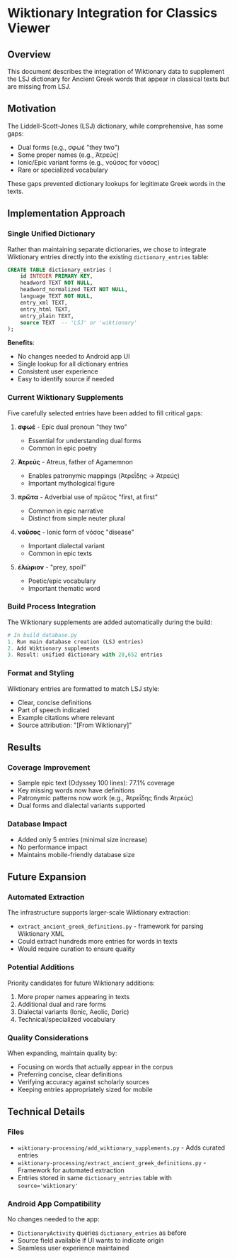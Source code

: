 # Wiktionary Integration for Classics Viewer

## Overview
This document describes the integration of Wiktionary data to supplement the LSJ dictionary for Ancient Greek words that appear in classical texts but are missing from LSJ.

## Motivation
The Liddell-Scott-Jones (LSJ) dictionary, while comprehensive, has some gaps:
- Dual forms (e.g., σφωέ "they two")
- Some proper names (e.g., Ἀτρεύς)
- Ionic/Epic variant forms (e.g., νοῦσος for νόσος)
- Rare or specialized vocabulary

These gaps prevented dictionary lookups for legitimate Greek words in the texts.

## Implementation Approach

### Single Unified Dictionary
Rather than maintaining separate dictionaries, we chose to integrate Wiktionary entries directly into the existing `dictionary_entries` table:

```sql
CREATE TABLE dictionary_entries (
    id INTEGER PRIMARY KEY,
    headword TEXT NOT NULL,
    headword_normalized TEXT NOT NULL,
    language TEXT NOT NULL,
    entry_xml TEXT,
    entry_html TEXT,
    entry_plain TEXT,
    source TEXT  -- 'LSJ' or 'wiktionary'
);
```

**Benefits**:
- No changes needed to Android app UI
- Single lookup for all dictionary entries
- Consistent user experience
- Easy to identify source if needed

### Current Wiktionary Supplements

Five carefully selected entries have been added to fill critical gaps:

1. **σφωέ** - Epic dual pronoun "they two"
   - Essential for understanding dual forms
   - Common in epic poetry

2. **Ἀτρεύς** - Atreus, father of Agamemnon
   - Enables patronymic mappings (Ἀτρεΐδης → Ἀτρεύς)
   - Important mythological figure

3. **πρῶτα** - Adverbial use of πρῶτος "first, at first"
   - Common in epic narrative
   - Distinct from simple neuter plural

4. **νοῦσος** - Ionic form of νόσος "disease"
   - Important dialectal variant
   - Common in epic texts

5. **ἑλώριον** - "prey, spoil" 
   - Poetic/epic vocabulary
   - Important thematic word

### Build Process Integration

The Wiktionary supplements are added automatically during the build:

```python
# In build_database.py
1. Run main database creation (LSJ entries)
2. Add Wiktionary supplements
3. Result: unified dictionary with 28,652 entries
```

### Format and Styling

Wiktionary entries are formatted to match LSJ style:
- Clear, concise definitions
- Part of speech indicated
- Example citations where relevant
- Source attribution: "[From Wiktionary]"

## Results

### Coverage Improvement
- Sample epic text (Odyssey 100 lines): 77.1% coverage
- Key missing words now have definitions
- Patronymic patterns now work (e.g., Ἀτρεΐδης finds Ἀτρεύς)
- Dual forms and dialectal variants supported

### Database Impact
- Added only 5 entries (minimal size increase)
- No performance impact
- Maintains mobile-friendly database size

## Future Expansion

### Automated Extraction
The infrastructure supports larger-scale Wiktionary extraction:
- `extract_ancient_greek_definitions.py` - framework for parsing Wiktionary XML
- Could extract hundreds more entries for words in texts
- Would require curation to ensure quality

### Potential Additions
Priority candidates for future Wiktionary additions:
1. More proper names appearing in texts
2. Additional dual and rare forms
3. Dialectal variants (Ionic, Aeolic, Doric)
4. Technical/specialized vocabulary

### Quality Considerations
When expanding, maintain quality by:
- Focusing on words that actually appear in the corpus
- Preferring concise, clear definitions
- Verifying accuracy against scholarly sources
- Keeping entries appropriately sized for mobile

## Technical Details

### Files
- `wiktionary-processing/add_wiktionary_supplements.py` - Adds curated entries
- `wiktionary-processing/extract_ancient_greek_definitions.py` - Framework for automated extraction
- Entries stored in same `dictionary_entries` table with `source='wiktionary'`

### Android App Compatibility
No changes needed to the app:
- `DictionaryActivity` queries `dictionary_entries` as before
- Source field available if UI wants to indicate origin
- Seamless user experience maintained